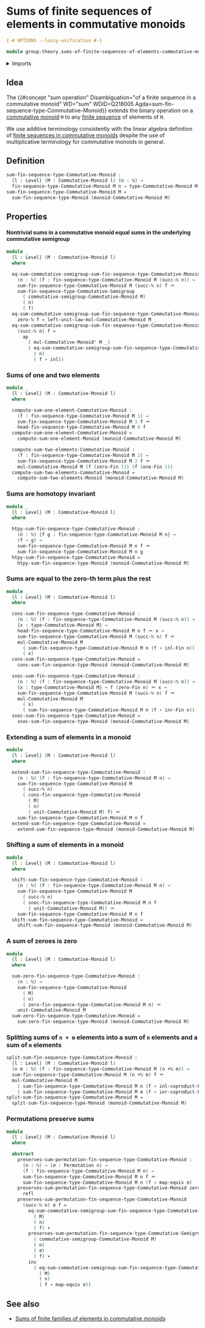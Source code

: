 # Sums of finite sequences of elements in commutative monoids

```agda
{-# OPTIONS --lossy-unification #-}

module group-theory.sums-of-finite-sequences-of-elements-commutative-monoids where
```

<details><summary>Imports</summary>

```agda
open import elementary-number-theory.addition-natural-numbers
open import elementary-number-theory.natural-numbers

open import finite-group-theory.permutations-standard-finite-types

open import foundation.action-on-identifications-functions
open import foundation.coproduct-types
open import foundation.dependent-pair-types
open import foundation.equivalences
open import foundation.function-types
open import foundation.homotopies
open import foundation.identity-types
open import foundation.universe-levels

open import group-theory.commutative-monoids
open import group-theory.sums-of-finite-sequences-of-elements-commutative-semigroups
open import group-theory.sums-of-finite-sequences-of-elements-monoids

open import linear-algebra.finite-sequences-in-commutative-monoids

open import univalent-combinatorics.coproduct-types
open import univalent-combinatorics.standard-finite-types
```

</details>

## Idea

The
{{#concept "sum operation" Disambiguation="of a finite sequence in a commutative monoid" WD="sum" WDID=Q218005 Agda=sum-fin-sequence-type-Commutative-Monoid}}
extends the binary operation on a
[commutative monoid](group-theory.commutative-monoids.md) `M` to any
[finite sequence](lists.finite-sequences.md) of elements of `M`.

We use additive terminology consistently with the linear algebra definition of
[finite sequences in commutative monoids](linear-algebra.finite-sequences-in-commutative-monoids.md)
despite the use of multiplicative terminology for commutative monoids in
general.

## Definition

```agda
sum-fin-sequence-type-Commutative-Monoid :
  {l : Level} (M : Commutative-Monoid l) (n : ℕ) →
  fin-sequence-type-Commutative-Monoid M n → type-Commutative-Monoid M
sum-fin-sequence-type-Commutative-Monoid M =
  sum-fin-sequence-type-Monoid (monoid-Commutative-Monoid M)
```

## Properties

#### Nontrivial sums in a commutative monoid equal sums in the underlying commutative semigroup

```agda
module _
  {l : Level} (M : Commutative-Monoid l)
  where

  eq-sum-commutative-semigroup-sum-fin-sequence-type-Commutative-Monoid :
    (n : ℕ) (f : fin-sequence-type-Commutative-Monoid M (succ-ℕ n)) →
    sum-fin-sequence-type-Commutative-Monoid M (succ-ℕ n) f ＝
    sum-fin-sequence-type-Commutative-Semigroup
      ( commutative-semigroup-Commutative-Monoid M)
      ( n)
      ( f)
  eq-sum-commutative-semigroup-sum-fin-sequence-type-Commutative-Monoid
    zero-ℕ f = left-unit-law-mul-Commutative-Monoid M _
  eq-sum-commutative-semigroup-sum-fin-sequence-type-Commutative-Monoid
    (succ-ℕ n) f =
      ap
        ( mul-Commutative-Monoid' M _)
        ( eq-sum-commutative-semigroup-sum-fin-sequence-type-Commutative-Monoid
          ( n)
          ( f ∘ inl))
```

### Sums of one and two elements

```agda
module _
  {l : Level} (M : Commutative-Monoid l)
  where

  compute-sum-one-element-Commutative-Monoid :
    (f : fin-sequence-type-Commutative-Monoid M 1) →
    sum-fin-sequence-type-Commutative-Monoid M 1 f ＝
    head-fin-sequence-type-Commutative-Monoid M 0 f
  compute-sum-one-element-Commutative-Monoid =
    compute-sum-one-element-Monoid (monoid-Commutative-Monoid M)

  compute-sum-two-elements-Commutative-Monoid :
    (f : fin-sequence-type-Commutative-Monoid M 2) →
    sum-fin-sequence-type-Commutative-Monoid M 2 f ＝
    mul-Commutative-Monoid M (f (zero-Fin 1)) (f (one-Fin 1))
  compute-sum-two-elements-Commutative-Monoid =
    compute-sum-two-elements-Monoid (monoid-Commutative-Monoid M)
```

### Sums are homotopy invariant

```agda
module _
  {l : Level} (M : Commutative-Monoid l)
  where

  htpy-sum-fin-sequence-type-Commutative-Monoid :
    (n : ℕ) {f g : fin-sequence-type-Commutative-Monoid M n} →
    (f ~ g) →
    sum-fin-sequence-type-Commutative-Monoid M n f ＝
    sum-fin-sequence-type-Commutative-Monoid M n g
  htpy-sum-fin-sequence-type-Commutative-Monoid =
    htpy-sum-fin-sequence-type-Monoid (monoid-Commutative-Monoid M)
```

### Sums are equal to the zero-th term plus the rest

```agda
module _
  {l : Level} (M : Commutative-Monoid l)
  where

  cons-sum-fin-sequence-type-Commutative-Monoid :
    (n : ℕ) (f : fin-sequence-type-Commutative-Monoid M (succ-ℕ n)) →
    {x : type-Commutative-Monoid M} →
    head-fin-sequence-type-Commutative-Monoid M n f ＝ x →
    sum-fin-sequence-type-Commutative-Monoid M (succ-ℕ n) f ＝
    mul-Commutative-Monoid M
      ( sum-fin-sequence-type-Commutative-Monoid M n (f ∘ inl-Fin n))
      ( x)
  cons-sum-fin-sequence-type-Commutative-Monoid =
    cons-sum-fin-sequence-type-Monoid (monoid-Commutative-Monoid M)

  snoc-sum-fin-sequence-type-Commutative-Monoid :
    (n : ℕ) (f : fin-sequence-type-Commutative-Monoid M (succ-ℕ n)) →
    {x : type-Commutative-Monoid M} → f (zero-Fin n) ＝ x →
    sum-fin-sequence-type-Commutative-Monoid M (succ-ℕ n) f ＝
    mul-Commutative-Monoid M
      ( x)
      ( sum-fin-sequence-type-Commutative-Monoid M n (f ∘ inr-Fin n))
  snoc-sum-fin-sequence-type-Commutative-Monoid =
    snoc-sum-fin-sequence-type-Monoid (monoid-Commutative-Monoid M)
```

### Extending a sum of elements in a monoid

```agda
module _
  {l : Level} (M : Commutative-Monoid l)
  where

  extend-sum-fin-sequence-type-Commutative-Monoid :
    (n : ℕ) (f : fin-sequence-type-Commutative-Monoid M n) →
    sum-fin-sequence-type-Commutative-Monoid M
      ( succ-ℕ n)
      ( cons-fin-sequence-type-Commutative-Monoid
        ( M)
        ( n)
        ( unit-Commutative-Monoid M) f) ＝
    sum-fin-sequence-type-Commutative-Monoid M n f
  extend-sum-fin-sequence-type-Commutative-Monoid =
    extend-sum-fin-sequence-type-Monoid (monoid-Commutative-Monoid M)
```

### Shifting a sum of elements in a monoid

```agda
module _
  {l : Level} (M : Commutative-Monoid l)
  where

  shift-sum-fin-sequence-type-Commutative-Monoid :
    (n : ℕ) (f : fin-sequence-type-Commutative-Monoid M n) →
    sum-fin-sequence-type-Commutative-Monoid M
      ( succ-ℕ n)
      ( snoc-fin-sequence-type-Commutative-Monoid M n f
        ( unit-Commutative-Monoid M)) ＝
    sum-fin-sequence-type-Commutative-Monoid M n f
  shift-sum-fin-sequence-type-Commutative-Monoid =
    shift-sum-fin-sequence-type-Monoid (monoid-Commutative-Monoid M)
```

### A sum of zeroes is zero

```agda
module _
  {l : Level} (M : Commutative-Monoid l)
  where

  sum-zero-fin-sequence-type-Commutative-Monoid :
    (n : ℕ) →
    sum-fin-sequence-type-Commutative-Monoid
      ( M)
      ( n)
      ( zero-fin-sequence-type-Commutative-Monoid M n) ＝
    unit-Commutative-Monoid M
  sum-zero-fin-sequence-type-Commutative-Monoid =
    sum-zero-fin-sequence-type-Monoid (monoid-Commutative-Monoid M)
```

### Splitting sums of `n + m` elements into a sum of `n` elements and a sum of `m` elements

```agda
split-sum-fin-sequence-type-Commutative-Monoid :
  {l : Level} (M : Commutative-Monoid l)
  (n m : ℕ) (f : fin-sequence-type-Commutative-Monoid M (n +ℕ m)) →
  sum-fin-sequence-type-Commutative-Monoid M (n +ℕ m) f ＝
  mul-Commutative-Monoid M
    ( sum-fin-sequence-type-Commutative-Monoid M n (f ∘ inl-coproduct-Fin n m))
    ( sum-fin-sequence-type-Commutative-Monoid M m (f ∘ inr-coproduct-Fin n m))
split-sum-fin-sequence-type-Commutative-Monoid M =
  split-sum-fin-sequence-type-Monoid (monoid-Commutative-Monoid M)
```

### Permutations preserve sums

```agda
module _
  {l : Level} (M : Commutative-Monoid l)
  where

  abstract
    preserves-sum-permutation-fin-sequence-type-Commutative-Monoid :
      (n : ℕ) → (σ : Permutation n) →
      (f : fin-sequence-type-Commutative-Monoid M n) →
      sum-fin-sequence-type-Commutative-Monoid M n f ＝
      sum-fin-sequence-type-Commutative-Monoid M n (f ∘ map-equiv σ)
    preserves-sum-permutation-fin-sequence-type-Commutative-Monoid zero-ℕ _ f =
      refl
    preserves-sum-permutation-fin-sequence-type-Commutative-Monoid
      (succ-ℕ n) σ f =
        eq-sum-commutative-semigroup-sum-fin-sequence-type-Commutative-Monoid
          ( M)
          ( n)
          ( f) ∙
        preserves-sum-permutation-fin-sequence-type-Commutative-Semigroup
          ( commutative-semigroup-Commutative-Monoid M)
          ( n)
          ( σ)
          ( f) ∙
        inv
          ( eq-sum-commutative-semigroup-sum-fin-sequence-type-Commutative-Monoid
            ( M)
            ( n)
            ( f ∘ map-equiv σ))
```

## See also

- [Sums of finite families of elements in commutative monoids](group-theory.sums-of-finite-families-of-elements-commutative-monoids.md)

